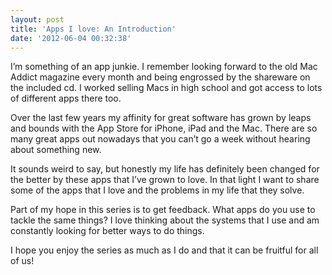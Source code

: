 ```yaml
---
layout: post
title: 'Apps I love: An Introduction'
date: '2012-06-04 00:32:38'
---
```


I’m something of an app junkie. I remember looking forward to the old
Mac Addict magazine every month and being engrossed by the shareware on
the included cd. I worked selling Macs in high school and got access to
lots of different apps there too.

Over the last few years my affinity for great software has grown by
leaps and bounds with the App Store for iPhone, iPad and the Mac. There
are so many great apps out nowadays that you can’t go a week without
hearing about something new.

It sounds weird to say, but honestly my life has definitely been changed
for the better by these apps that I’ve grown to love. In that light I
want to share some of the apps that I love and the problems in my life
that they solve.

Part of my hope in this series is to get feedback. What apps do you use
to tackle the same things? I love thinking about the systems that I use
and am constantly looking for better ways to do things.

I hope you enjoy the series as much as I do and that it can be fruitful
for all of us!
